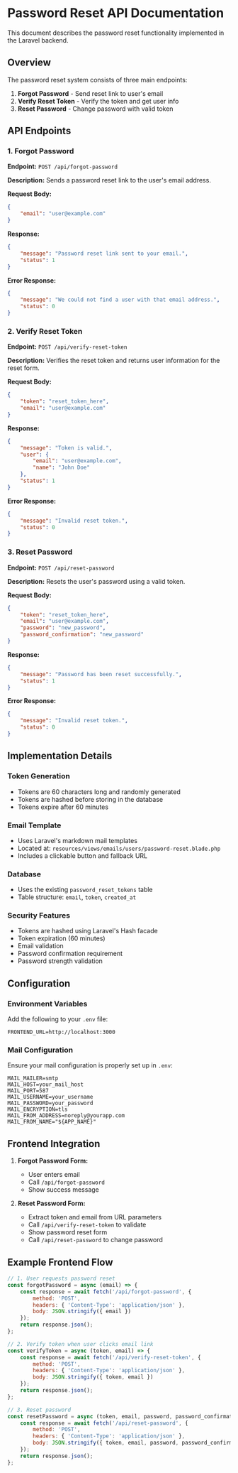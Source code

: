 # Password Reset API Documentation

This document describes the password reset functionality implemented in the Laravel backend.

## Overview

The password reset system consists of three main endpoints:

1. **Forgot Password** - Send reset link to user's email
2. **Verify Reset Token** - Verify the token and get user info
3. **Reset Password** - Change password with valid token

## API Endpoints

### 1. Forgot Password

**Endpoint:** `POST /api/forgot-password`

**Description:** Sends a password reset link to the user's email address.

**Request Body:**
```json
{
    "email": "user@example.com"
}
```

**Response:**
```json
{
    "message": "Password reset link sent to your email.",
    "status": 1
}
```

**Error Response:**
```json
{
    "message": "We could not find a user with that email address.",
    "status": 0
}
```

### 2. Verify Reset Token

**Endpoint:** `POST /api/verify-reset-token`

**Description:** Verifies the reset token and returns user information for the reset form.

**Request Body:**
```json
{
    "token": "reset_token_here",
    "email": "user@example.com"
}
```

**Response:**
```json
{
    "message": "Token is valid.",
    "user": {
        "email": "user@example.com",
        "name": "John Doe"
    },
    "status": 1
}
```

**Error Response:**
```json
{
    "message": "Invalid reset token.",
    "status": 0
}
```

### 3. Reset Password

**Endpoint:** `POST /api/reset-password`

**Description:** Resets the user's password using a valid token.

**Request Body:**
```json
{
    "token": "reset_token_here",
    "email": "user@example.com",
    "password": "new_password",
    "password_confirmation": "new_password"
}
```

**Response:**
```json
{
    "message": "Password has been reset successfully.",
    "status": 1
}
```

**Error Response:**
```json
{
    "message": "Invalid reset token.",
    "status": 0
}
```

## Implementation Details

### Token Generation
- Tokens are 60 characters long and randomly generated
- Tokens are hashed before storing in the database
- Tokens expire after 60 minutes

### Email Template
- Uses Laravel's markdown mail templates
- Located at: `resources/views/emails/users/password-reset.blade.php`
- Includes a clickable button and fallback URL

### Database
- Uses the existing `password_reset_tokens` table
- Table structure: `email`, `token`, `created_at`

### Security Features
- Tokens are hashed using Laravel's Hash facade
- Token expiration (60 minutes)
- Email validation
- Password confirmation requirement
- Password strength validation

## Configuration

### Environment Variables
Add the following to your `.env` file:
```
FRONTEND_URL=http://localhost:3000
```

### Mail Configuration
Ensure your mail configuration is properly set up in `.env`:
```
MAIL_MAILER=smtp
MAIL_HOST=your_mail_host
MAIL_PORT=587
MAIL_USERNAME=your_username
MAIL_PASSWORD=your_password
MAIL_ENCRYPTION=tls
MAIL_FROM_ADDRESS=noreply@yourapp.com
MAIL_FROM_NAME="${APP_NAME}"
```

## Frontend Integration

1. **Forgot Password Form:**
   - User enters email
   - Call `/api/forgot-password`
   - Show success message

2. **Reset Password Form:**
   - Extract token and email from URL parameters
   - Call `/api/verify-reset-token` to validate
   - Show password reset form
   - Call `/api/reset-password` to change password

## Example Frontend Flow

```javascript
// 1. User requests password reset
const forgotPassword = async (email) => {
    const response = await fetch('/api/forgot-password', {
        method: 'POST',
        headers: { 'Content-Type': 'application/json' },
        body: JSON.stringify({ email })
    });
    return response.json();
};

// 2. Verify token when user clicks email link
const verifyToken = async (token, email) => {
    const response = await fetch('/api/verify-reset-token', {
        method: 'POST',
        headers: { 'Content-Type': 'application/json' },
        body: JSON.stringify({ token, email })
    });
    return response.json();
};

// 3. Reset password
const resetPassword = async (token, email, password, password_confirmation) => {
    const response = await fetch('/api/reset-password', {
        method: 'POST',
        headers: { 'Content-Type': 'application/json' },
        body: JSON.stringify({ token, email, password, password_confirmation })
    });
    return response.json();
};
``` 
